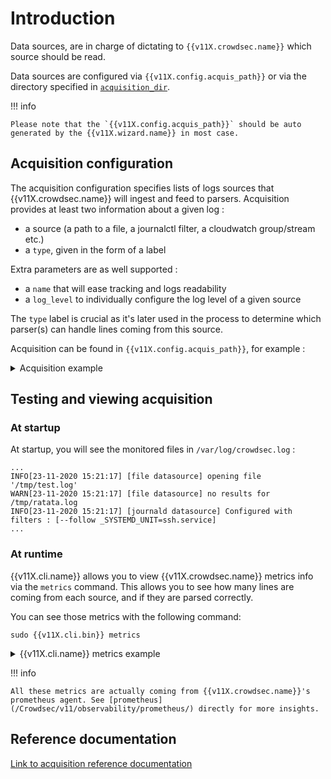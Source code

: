 # Introduction

Data sources, are in charge of dictating to `{{v11X.crowdsec.name}}` which source should be read.

Data sources are configured via  `{{v11X.config.acquis_path}}` or via the directory specified in [`acquisition_dir`](/Crowdsec/v11/references/crowdsec-config/#acquisition_dir).

!!! info 

    Please note that the `{{v11X.config.acquis_path}}` should be auto generated by the {{v11X.wizard.name}} in most case.

## Acquisition configuration

The acquisition configuration specifies lists of logs sources that {{v11X.crowdsec.name}} will ingest and feed to parsers.
Acquisition provides at least two information about a given log :

 - a source (a path to a file, a journalctl filter, a cloudwatch group/stream etc.)
 - a `type`, given in the form of a label

Extra parameters are as well supported :

 - a `name` that will ease tracking and logs readability
 - a `log_level` to individually configure the log level of a given source

The `type` label is crucial as it's later used in the process to determine which parser(s) can handle lines coming from this source.

Acquisition can be found in `{{v11X.config.acquis_path}}`, for example :
<details>
  <summary>Acquisition example</summary>
```yaml
source: file
log_level: debug
filenames:
  - /var/log/nginx/access-*.log
  - /var/log/nginx/error.log
labels:
  type: nginx
---
source: journalctl
journalctl_filter:
 - "_SYSTEMD_UNIT=ssh.service"
labels:
  type: syslog
---
source: cloudwatch
group_name: /aws/group/name
aws_profile: production
labels:
  type: syslog
```
</details>

## Testing and viewing acquisition

### At startup

At startup, you will see the monitored files in `/var/log/crowdsec.log` :

```
...
INFO[23-11-2020 15:21:17] [file datasource] opening file '/tmp/test.log' 
WARN[23-11-2020 15:21:17] [file datasource] no results for /tmp/ratata.log 
INFO[23-11-2020 15:21:17] [journald datasource] Configured with filters : [--follow _SYSTEMD_UNIT=ssh.service] 
...
```

### At runtime

{{v11X.cli.name}} allows you to view {{v11X.crowdsec.name}} metrics info via the `metrics` command.
This allows you to see how many lines are coming from each source, and if they are parsed correctly.

You can see those metrics with the following command:
```
sudo {{v11X.cli.bin}} metrics
```


<details>
  <summary>{{v11X.cli.name}} metrics example</summary>

```bash
$ sudo {{v11X.cli.bin}} metrics
...
...
INFO[0000] Acquisition Metrics:     
+--------------------------------------+------------+--------------+----------------+------------------------+
|                SOURCE                | LINES READ | LINES PARSED | LINES UNPARSED | LINES POURED TO BUCKET |
+--------------------------------------+------------+--------------+----------------+------------------------+
| /tmp/test.log                        |         10 |           10 | -              |                     11 |
| journalctl-_SYSTEMD_UNIT=ssh.service |         36 |           12 |             24 |                     17 |
+--------------------------------------+------------+--------------+----------------+------------------------+
...
...
```

</details>


!!! info

    All these metrics are actually coming from {{v11X.crowdsec.name}}'s prometheus agent. See [prometheus](/Crowdsec/v11/observability/prometheus/) directly for more insights.


## Reference documentation

[Link to acquisition reference documentation](/Crowdsec/v11/references/acquisition/)
